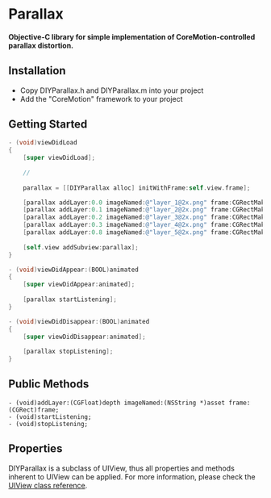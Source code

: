 # Parallax
#### Objective-C library for simple implementation of CoreMotion-controlled parallax distortion.

## Installation
- Copy DIYParallax.h and DIYParallax.m into your project
- Add the "CoreMotion" framework to your project

## Getting Started
```objective-c
- (void)viewDidLoad
{
    [super viewDidLoad];
    
    //
    
    parallax = [[DIYParallax alloc] initWithFrame:self.view.frame];

    [parallax addLayer:0.0 imageNamed:@"layer_1@2x.png" frame:CGRectMake(0, 0, 480, 320)];
    [parallax addLayer:0.1 imageNamed:@"layer_2@2x.png" frame:CGRectMake(240, 0, 240, 320)];
    [parallax addLayer:0.2 imageNamed:@"layer_3@2x.png" frame:CGRectMake(240, 160, 240, 160)];
    [parallax addLayer:0.3 imageNamed:@"layer_4@2x.png" frame:CGRectMake(120, 160, 120, 160)];
    [parallax addLayer:0.8 imageNamed:@"layer_5@2x.png" frame:CGRectMake(60, 160, 60, 160)];
    
    [self.view addSubview:parallax];
}

- (void)viewDidAppear:(BOOL)animated
{
    [super viewDidAppear:animated];
    
    [parallax startListening];
}

- (void)viewDidDisappear:(BOOL)animated
{
    [super viewDidDisappear:animated];
    
    [parallax stopListening];
}
````

## Public Methods
```
- (void)addLayer:(CGFloat)depth imageNamed:(NSString *)asset frame:(CGRect)frame;
- (void)startListening;
- (void)stopListening;
```

## Properties
DIYParallax is a subclass of UIView, thus all properties and methods inherent to UIView can be applied. For more information, please check the [UIView class reference](https://developer.apple.com/library/ios/#documentation/uikit/reference/uiview_class/uiview/uiview.html).